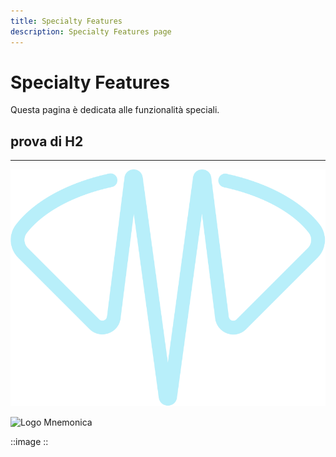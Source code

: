 ```yaml
---
title: Specialty Features
description: Specialty Features page
---
```


# Specialty Features

Questa pagina è dedicata alle funzionalità speciali.

## prova di H2

---

![Logo-mne-Vector.svg](/assets/img/svg/Logo-mne-Vector.svg)

![Logo Mnemonica](<NuxtImg src="/mne/assets/img/svg/Logo-mne-Vector.svg" alt="Logo" />)

::image
<NuxtImg src="/mne/assets/img/svg/Logo-mne-Vector.svg" alt="Logo" />
::